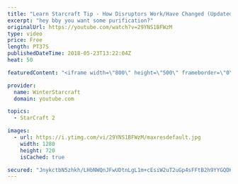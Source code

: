 ```yaml
---
title: "Learn Starcraft Tip - How Disruptors Work/Have Changed (Updated Patch 4.0 2018)"
excerpt: "hey bby you want some purification?"
originalUrl: https://youtube.com/watch?v=29YNS1BFWzM
type: video
price: Free
length: PT37S
publishedDateTime: 2018-05-23T13:22:04Z
heat: 50

featuredContent: "<iframe width=\"800\" height=\"500\" frameborder=\"0\" src=\"https://www.youtube.com/embed/29YNS1BFWzM\" allow=\"accelerometer; autoplay; encrypted-media; gyroscope; picture-in-picture\" allowfullscreen></iframe>"

provider:
  name: WinterStarcraft
  domain: youtube.com

topics:
  - StarCraft 2

images:
  - url: https://i.ytimg.com/vi/29YNS1BFWzM/maxresdefault.jpg
    width: 1280
    height: 720
    isCached: true

secured: "JnykctbN5zhkh/LHbNWQnJFwUDtnLgL1m+cEsiW2uT2uGp4sFFtB2h9YYGQDKX5MupP1etzYc07TckhThLn8OwjwAhWdVrZG711ybKSVtD5hDvSj14a9TZxkgtjyvHhuAmR8BeFYYTGeLOclwHR0X8fD3INfAsw0/yB9BGyuqVofFFcYN1yeBZoDQ6CBaKMmFG9EtDQSDXG2n8Uh78Bp3wP1CMc3n3K9DGINaWWopNxgY/sARGxTN4nJ5TdCuvDSGL99ad6atxX3YasOHTf0XY4ulE5YqsfGM4cXYdRMyqTAwa50XLLIHVnd3bZVa2sKhRrMIrk1YKYbdV76YyPkyedMpMcKtC8KvoYgsEdNnnGIMOAuo+LP10QYJr2J8wjXmKRkV1eeCo3TTYT2Pk9ZaLgXuTwbZ/ySz6AiqqqXlbE=;Ig24UY+hVUJyHbeErKaPjA=="
---
```



